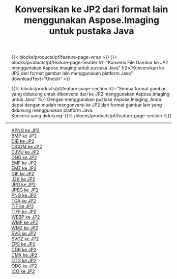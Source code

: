 ﻿---
title: Konversikan ke JP2 dari format lain menggunakan Aspose.Imaging untuk pustaka Java 
weight: 3920
url: /id/java/conversion/to/jp2 
lang: id
langdirlevel: 2
locales: zh-hans,ja,it,ru,de,es,fr,nl,id,lt,pl,pt,vi,tr,ko,zh-hant,ar,hi,th,sv,cs,uk,he
description: Menggunakan Aspose.Imaging Anda dapat mengonversi ke JP2 dari format lain menggunakan Java
---

{{< blocks/products/pf/feature-page-wrap >}}
{{< blocks/products/pf/feature-page-header h1="Konversi File Gambar ke JP2 menggunakan Aspose.Imaging untuk pustaka Java" h2="Konversikan ke JP2 dari format gambar lain menggunakan platform Java" downloadText="Unduh" >}}


{{% blocks/products/pf/feature-page-section  h2="Semua format gambar yang didukung untuk dikonversi dari ke JP2 menggunakan Aspose.Imaging untuk Java" %}}
Dengan menggunakan pustaka Aspose.Imaging, Anda dapat dengan mudah mengonversi ke JP2 dari format gambar lain yang didukung menggunakan platform Java.
<br/>
Konversi yang didukung:
{{% /blocks/products/pf/feature-page-section %}}
<div class="container-fluid productfamilypage bg-gray">
    <div class="convertypes bg-gray agp-content section">
        <div class="container">
		<hr style="margin-left:-20px;"/>
		<div class="row other-converters">
		    <div class='col-md-2 other-converter remove-lp remove-rp'><a href="/imaging/id/java/conversion/apng-to-jp2" >APNG ke JP2</a></div>
<div class='col-md-2 other-converter remove-lp remove-rp'><a href="/imaging/id/java/conversion/bmp-to-jp2" >BMP ke JP2</a></div>
<div class='col-md-2 other-converter remove-lp remove-rp'><a href="/imaging/id/java/conversion/dib-to-jp2" >DIB ke JP2</a></div>
<div class='col-md-2 other-converter remove-lp remove-rp'><a href="/imaging/id/java/conversion/dicom-to-jp2" >DICOM ke JP2</a></div>
<div class='col-md-2 other-converter remove-lp remove-rp'><a href="/imaging/id/java/conversion/djvu-to-jp2" >DJVU ke JP2</a></div>
<div class='col-md-2 other-converter remove-lp remove-rp'><a href="/imaging/id/java/conversion/dng-to-jp2" >DNG ke JP2</a></div>
<div class='col-md-2 other-converter remove-lp remove-rp'><a href="/imaging/id/java/conversion/emf-to-jp2" >EMF ke JP2</a></div>
<div class='col-md-2 other-converter remove-lp remove-rp'><a href="/imaging/id/java/conversion/emz-to-jp2" >EMZ ke JP2</a></div>
<div class='col-md-2 other-converter remove-lp remove-rp'><a href="/imaging/id/java/conversion/gif-to-jp2" >GIF ke JP2</a></div>
<div class='col-md-2 other-converter remove-lp remove-rp'><a href="/imaging/id/java/conversion/j2k-to-jp2" >J2K ke JP2</a></div>
<div class='col-md-2 other-converter remove-lp remove-rp'><a href="/imaging/id/java/conversion/jpg-to-jp2" >JPG ke JP2</a></div>
<div class='col-md-2 other-converter remove-lp remove-rp'><a href="/imaging/id/java/conversion/jpeg-to-jp2" >JPEG ke JP2</a></div>
<div class='col-md-2 other-converter remove-lp remove-rp'><a href="/imaging/id/java/conversion/png-to-jp2" >PNG ke JP2</a></div>
<div class='col-md-2 other-converter remove-lp remove-rp'><a href="/imaging/id/java/conversion/tga-to-jp2" >TGA ke JP2</a></div>
<div class='col-md-2 other-converter remove-lp remove-rp'><a href="/imaging/id/java/conversion/tif-to-jp2" >TIF ke JP2</a></div>
<div class='col-md-2 other-converter remove-lp remove-rp'><a href="/imaging/id/java/conversion/tiff-to-jp2" >TIFF ke JP2</a></div>
<div class='col-md-2 other-converter remove-lp remove-rp'><a href="/imaging/id/java/conversion/webp-to-jp2" >WEBP ke JP2</a></div>
<div class='col-md-2 other-converter remove-lp remove-rp'><a href="/imaging/id/java/conversion/wmf-to-jp2" >WMF ke JP2</a></div>
<div class='col-md-2 other-converter remove-lp remove-rp'><a href="/imaging/id/java/conversion/wmz-to-jp2" >WMZ ke JP2</a></div>
<div class='col-md-2 other-converter remove-lp remove-rp'><a href="/imaging/id/java/conversion/svg-to-jp2" >SVG ke JP2</a></div>
<div class='col-md-2 other-converter remove-lp remove-rp'><a href="/imaging/id/java/conversion/svgz-to-jp2" >SVGZ ke JP2</a></div>
<div class='col-md-2 other-converter remove-lp remove-rp'><a href="/imaging/id/java/conversion/eps-to-jp2" >EPS ke JP2</a></div>
<div class='col-md-2 other-converter remove-lp remove-rp'><a href="/imaging/id/java/conversion/cdr-to-jp2" >CDR ke JP2</a></div>
<div class='col-md-2 other-converter remove-lp remove-rp'><a href="/imaging/id/java/conversion/cmx-to-jp2" >CMX ke JP2</a></div>
<div class='col-md-2 other-converter remove-lp remove-rp'><a href="/imaging/id/java/conversion/otg-to-jp2" >OTG ke JP2</a></div>
<div class='col-md-2 other-converter remove-lp remove-rp'><a href="/imaging/id/java/conversion/odg-to-jp2" >ODG ke JP2</a></div>
<div class='col-md-2 other-converter remove-lp remove-rp'><a href="/imaging/id/java/conversion/ico-to-jp2" >ICO ke JP2</a></div>
                </div>
        </div>
    </div>
</div>
<br/>

